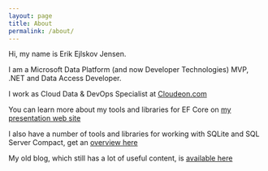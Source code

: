 ```yaml
---
layout: page
title: About
permalink: /about/
---
```


Hi, my name is Erik Ejlskov Jensen.

I am a Microsoft Data Platform (and now Developer Technologies) MVP, .NET and Data Access Developer. 

I work as Cloud Data & DevOps Specialist at [Cloudeon.com](https://www.cloudeon.com) 

You can learn more about my tools and libraries for EF Core on [my presentation web site](https://erikej.github.io/EFCorePowerTools/index.html)

I also have a number of tools and libraries for working with SQLite and SQL Server Compact, get an [overview here](http://erikej.github.io/SqlCeToolbox/)

My old blog, which still has a lot of useful content, is [available here](https://erikej.blogspot.com/)